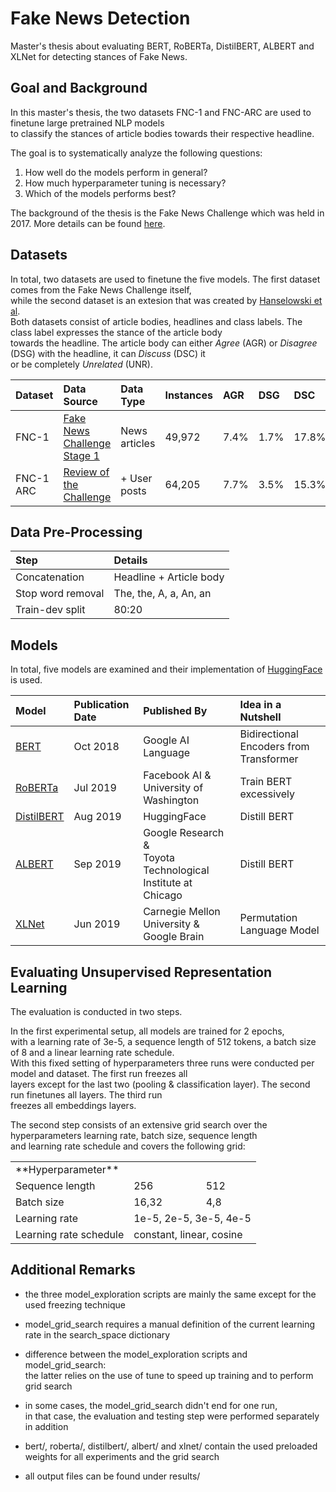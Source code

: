 # Fake News Detection
Master's thesis about evaluating BERT, RoBERTa, DistilBERT, ALBERT and XLNet for detecting stances of Fake News.

## Goal and Background
In this master's thesis, the two datasets FNC-1 and FNC-ARC are used to finetune large pretrained NLP models  
to classify the stances of article bodies towards their respective headline. 

The goal is to systematically analyze the following questions: 
1. How well do the models perform in general?
2. How much hyperparameter tuning is necessary?
3. Which of the models performs best? 

The background of the thesis is the Fake News Challenge which was held in 2017. More details can be found [here](http://www.fakenewschallenge.org/). 

## Datasets
In total, two datasets are used to finetune the five models. The first dataset comes from the Fake News Challenge itself,   
while the second dataset is an extesion that was created by [Hanselowski et al](https://arxiv.org/pdf/1806.05180.pdf).  
Both datasets consist of article bodies, headlines and class labels. The class label expresses the stance of the article body  
towards the headline. The article body can either *Agree* (AGR) or *Disagree* (DSG) with the headline, it can *Discuss* (DSC) it  
or be completely *Unrelated* (UNR). 

| Dataset | Data Source | Data Type | Instances | AGR | DSG | DSC | UNR | 
| :------ | :---------- | :-------- | :-------- | :---| :-- | :-- | :-- |
| FNC-1 | [Fake News Challenge Stage 1](https://github.com/FakeNewsChallenge/fnc-1/tree/29d473af2d15278f0464d5e41e4cbe7eb58231f2)| News articles | 49,972 | 7.4% | 1.7% | 17.8% | 73.1% |
| FNC-1 ARC | [Review of the Challenge](https://github.com/UKPLab/coling2018_fake-news-challenge/tree/master/data/fnc-1/corpora/FNC_ARC) | + User posts | 64,205 | 7.7% | 3.5% | 15.3% | 73.5% |

## Data Pre-Processing
| Step | Details |
| :--- | :------ |
| Concatenation | Headline + Article body | 
| Stop word removal   | The, the, A, a, An, an |
| Train-dev split | 80:20 |

## Models
In total, five models are examined and their implementation of [HuggingFace](https://huggingface.co/transformers/) is used.  

| Model | Publication Date | Published By | Idea in a Nutshell
| :---- | :--------------- | :----------- | :-------------- |
| [BERT](https://arxiv.org/pdf/1810.04805.pdf)  | Oct 2018 | Google AI Language | Bidirectional Encoders from Transformer |
| [RoBERTa](https://arxiv.org/pdf/1907.11692.pdf)   | Jul 2019 | Facebook AI &<br>University of Washington | Train BERT excessively |
| [DistilBERT](https://arxiv.org/pdf/1910.01108.pdf) | Aug 2019 | HuggingFace | Distill BERT |
| [ALBERT](https://arxiv.org/pdf/1909.11942.pdf) | Sep 2019 | Google Research &<br>Toyota Technological Institute at Chicago | Distill BERT |
| [XLNet](https://arxiv.org/pdf/1906.08237.pdf) | Jun 2019 | Carnegie Mellon University &<br>Google Brain | Permutation Language Model |

## Evaluating Unsupervised Representation Learning
The evaluation is conducted in two steps.  

In the first experimental setup, all models are trained for 2 epochs,  
with a learning rate of 3e-5, a sequence length of 512 tokens, a batch size of 8 and a linear learning rate schedule.  
With this fixed setting of hyperparameters three runs were conducted per model and dataset. The first run freezes all  
layers except for the last two (pooling & classification layer). The second run finetunes all layers. The third run  
freezes all embeddings layers. 

The second step consists of an extensive grid search over the hyperparameters learning rate, batch size, sequence length  
and learning rate schedule and covers the following grid: 

<table>
  <tr>
    <td colspan="5">**Hyperparameter**</td>
  </tr>
  <tr>
    <td>Sequence length</td>
 <td  colspan="2">256</td>
<td  colspan="2">512</td>
  </tr>
  <tr>
    <td>Batch size</td>
<td  colspan="2">16,32</td>
<td  colspan="2">4,8</td>
  </tr>
  <tr>
    <td>Learning rate</td>
<td  colspan="4">1e-5, 2e-5, 3e-5, 4e-5</td>
  </tr>
  <tr>
    <td>Learning rate schedule</td>
    <td  colspan="4">constant, linear, cosine </td>
  </tr>
</table>

## Additional Remarks
* the three model_exploration scripts are mainly the same except for the used freezing technique

* model_grid_search requires a manual definition of the current learning rate in the search_space dictionary

* difference between the model_exploration scripts and model_grid_search:  
 	the latter relies on the use of tune to speed up training and to perform grid search

* in some cases, the model_grid_search didn't end for one run,   
in that case, the evaluation and testing step were performed separately in addition

* bert/, roberta/, distilbert/, albert/ and xlnet/ contain the used preloaded weights for all experiments and the grid search

* all output files can be found under results/
